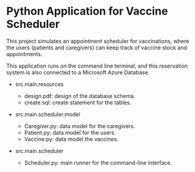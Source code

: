 # Python Application for Vaccine Scheduler

This project simulates an appointment scheduler for vaccinations, where the users (patients and caregivers) can keep
track of vaccine stock and appointments.

This application runs on the command line terminal, and this reservation system is also connected to a Microsoft Azure Database.

- src.main.resources
  - design.pdf: design of the database schema.
  - create.sql: create statement for the tables.

- src.main.scheduler.model
  - Caregiver.py: data model for the caregivers.
  - Patient.py: data model for the users.
  - Vaccine.py: data model the vaccines.

- src.main.scheduler
  - Scheduler.py: main runner for the command-line interface.
